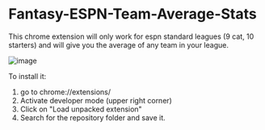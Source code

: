 # Fantasy-ESPN-Team-Average-Stats

This chrome extension will only work for espn standard leagues (9 cat, 10 starters) and will give you the average of any team in your league.

![image](https://user-images.githubusercontent.com/62485715/206301090-d617ef11-afa0-4656-811a-172f2f3e9b6c.png)


To install it:
1. go to chrome://extensions/
2. Activate developer mode (upper right corner)
3. Click on "Load unpacked extension"
4. Search for the repository folder and save it.

